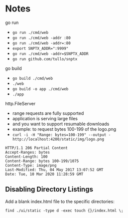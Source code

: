 # Notes

go run

* `go run ./cmd/web`
* `go run ./cmd/web -addr :80`
* `go run ./cmd/web -addr=:80`
* `export SNPTX_ADDR=":9999"`
* `go run ./cmd/web -addr=$SNPTX_ADDR`
* `go run github.com/tullo/snptx`

go build

* `go build ./cmd/web`
* `./web`
* `go build -o app ./cmd/web`
* `./app`

http.FileServer

* range requests are fully supported
* application is serving large files
* and you want to support resumable downloads
* example: to request bytes 100-199 of the logo.png
* `curl -i -H "Range: bytes=100-199" --output - http://localhost:4200/static/img/logo.png`

```console
HTTP/1.1 206 Partial Content
Accept-Ranges: bytes
Content-Length: 100
Content-Range: bytes 100-199/1075
Content-Type: image/png
Last-Modified: Thu, 04 May 2017 13:07:52 GMT
Date: Tue, 10 Mar 2020 11:28:59 GMT
```

## Disabling Directory Listings

Add a blank index.html file to the specific directories:

`find ./ui/static -type d -exec touch {}/index.html \;`
